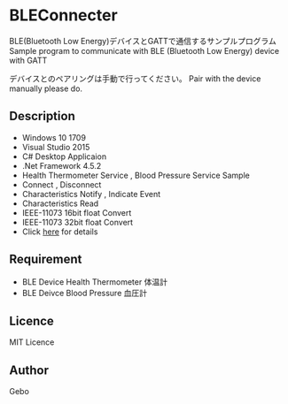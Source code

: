 BLEConnecter
====

BLE(Bluetooth Low Energy)デバイスとGATTで通信するサンプルプログラム
Sample program to communicate with BLE (Bluetooth Low Energy) device with GATT

デバイスとのペアリングは手動で行ってください。
Pair with the device manually please do.

## Description
- Windows 10 1709
- Visual Studio 2015
- C# Desktop Applicaion
- .Net Framework 4.5.2
- Health Thermometer Service , Blood Pressure Service Sample
- Connect , Disconnect
- Characteristics Notify , Indicate Event
- Characteristics Read
- IEEE-11073 16bit float Convert
- IEEE-11073 32bit float Convert
- Click [here](https://qiita.com/gebo/items/41da7474936845d77d06) for details

## Requirement
- BLE Device Health Thermometer 体温計
- BLE Deivce Blood Pressure 血圧計

## Licence
MIT Licence

## Author
Gebo
